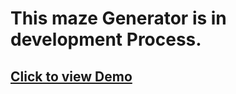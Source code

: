 # This maze Generator is in development Process.
## [Click to view Demo](https://suhaan-bhandary.github.io/Maze-DFS/)
